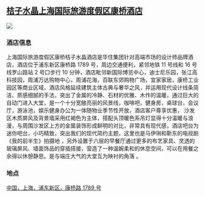 ## [桔子水晶上海国际旅游度假区康桥酒店](https://hotels.ctrip.com/hotels/533886.html)

![](http://localhost:3000/hotel_id_029.jpg)

### 酒店信息

上海国际旅游度假区康桥桔子水晶酒店是华住集团针对高端市场的设计师品牌酒店，酒店位于浦东新区康桥路 1789 号，周边交通便利，紧邻地铁 11 号线和 16 号线罗山路站 2 号口步行 10 分钟，酒店毗邻新国际博览中心，迪士尼乐园，张江高科技园，周浦万达购物中心，周浦花海，百联东郊购物广场，宜家家居，康桥工业园区等商业区域，酒店风格延续建筑主体古典与奢华之风，并运用现代设计线条简洁、质感细腻的手法，突出了金属的冷静、石材的优雅、木作的温暖，通过巨大的自动门进入大堂，是一个十分宽敞亮丽的风景线，咖啡吧，健身房，桌球台，会议厅，游泳池，娱乐健身办公为一体随物业季节性开放，酒店客户尊享优惠， 沙发区木质屏风及背景墙采用红褐色为主体，搭配头顶暖色系吊灯显得十分温暖与浪漫，与周围沙发区上方的金属装饰形成鲜明的对比，非常具有现代感，酒店吧台为迷你吧台，小巧精致，突出我们的现代简约主题，这里也是马伊琍和靳东的电视剧《我的前半生》拍摄地 ，另外设置于六层的早餐厅通过更多的布艺家具、灵透的玻璃屏风、墙面饰品的穿插搭接，营造了一种温婉柔和的休息空间，可以在用餐之余得以休憩静思。是与端庄大气的大堂互为映衬的角落 。


### 地点

[中国，上海，浦东新区，康桥路 1789 号](https://map.baidu.com/search/%E6%A1%94%E5%AD%90%E6%B0%B4%E6%99%B6%E4%B8%8A%E6%B5%B7%E5%9B%BD%E9%99%85%E6%97%85%E6%B8%B8%E5%BA%A6%E5%81%87%E5%8C%BA%E5%BA%B7%E6%A1%A5%E9%85%92%E5%BA%97/@13535759.971208792,3630858.625,19z?querytype=s&da_src=shareurl&wd=%E6%A1%94%E5%AD%90%E6%B0%B4%E6%99%B6%E4%B8%8A%E6%B5%B7%E5%9B%BD%E9%99%85%E6%97%85%E6%B8%B8%E5%BA%A6%E5%81%87%E5%8C%BA%E5%BA%B7%E6%A1%A5%E9%85%92%E5%BA%97&c=289&src=0&pn=0&sug=0&l=19&b=(13506334.135,3641974.7;13507358.135,3642479.7)&from=webmap&biz_forward=%7B%22scaler%22:2,%22styles%22:%22pl%22%7D&device_ratio=2)